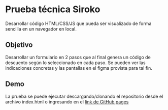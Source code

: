 # Prueba técnica Siroko

Desarrollar código HTML/CSS/JS que pueda ser visualizado de forma sencilla en un navegador en local.


## Objetivo
Desarrollar un formulario en 2 pasos que al final genera un código de descuento según lo seleccionado en cada paso. Se pueden ver las indicaciones concretas y las pantallas en el figma provista para tal fin.


## Demo

La prueba se puede ejecutar descargando/clonando el repositorio desde el archivo index.html o ingresando en el [link de GitHub pages](https://fabian-guerrero.github.io/prueba-tecnica-siroko/) 
